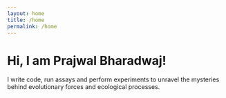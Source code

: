 ```yaml
---
layout: home
title: /home
permalink: /home
---
```


# Hi, I am Prajwal Bharadwaj!

I write code, run assays and perform experiments to unravel the mysteries behind evolutionary forces and ecological processes.
